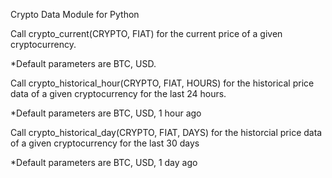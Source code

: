 Crypto Data Module for Python

Call crypto_current(CRYPTO, FIAT) for the current price of a given cryptocurrency.

*Default parameters are BTC, USD.
	
Call crypto_historical_hour(CRYPTO, FIAT, HOURS) for the historical price data of a given cryptocurrency for the last 24 hours.

*Default parameters are BTC, USD, 1 hour ago
	
Call crypto_historical_day(CRYPTO, FIAT, DAYS) for the historcial price data of a given cryptocurrency for the last 30 days

*Default parameters are BTC, USD, 1 day ago
